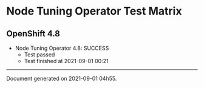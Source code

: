 
Node Tuning Operator Test Matrix
================================

OpenShift 4.8
-------------


* Node Tuning Operator 4.8: SUCCESS
  - Test passed
  - Test finished at 2021-09-01 00:21


---
Document generated on 2021-09-01 04h55.
